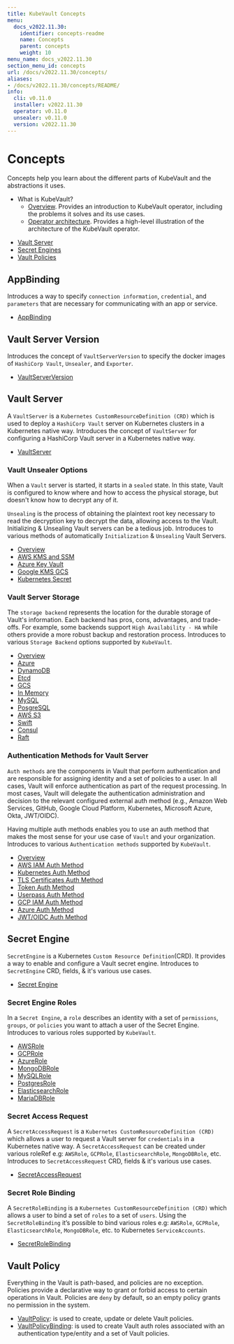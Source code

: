 ```yaml
---
title: KubeVault Concepts
menu:
  docs_v2022.11.30:
    identifier: concepts-readme
    name: Concepts
    parent: concepts
    weight: 10
menu_name: docs_v2022.11.30
section_menu_id: concepts
url: /docs/v2022.11.30/concepts/
aliases:
- /docs/v2022.11.30/concepts/README/
info:
  cli: v0.11.0
  installer: v2022.11.30
  operator: v0.11.0
  unsealer: v0.11.0
  version: v2022.11.30
---
```


# Concepts

Concepts help you learn about the different parts of KubeVault and the abstractions it uses.

- What is KubeVault?
  - [Overview](/docs/v2022.11.30/concepts/overview). Provides an introduction to KubeVault operator, including the problems it solves and its use cases.
  - [Operator architecture](/docs/v2022.11.30/concepts/architecture). Provides a high-level illustration of the architecture of the KubeVault operator.

<ul class="nav nav-tabs" id="conceptsTab" role="tablist">
  <li class="nav-item">
    <a class="nav-link active" id="vault-server-tab" data-toggle="tab" href="#vault-server" role="tab" aria-controls="vault-server" aria-selected="true">Vault Server</a>
  </li>
  <li class="nav-item">
    <a class="nav-link" id="secret-engine-tab" data-toggle="tab" href="#secret-engine" role="tab" aria-controls="secret-engine" aria-selected="false">Secret Engines</a>
  </li>
  <li class="nav-item">
    <a class="nav-link" id="vault-policy-tab" data-toggle="tab" href="#vault-policy" role="tab" aria-controls="vault-policy" aria-selected="false">Vault Policies</a>
  </li>
</ul>
<div class="tab-content" id="conceptsTabContent">
  <div class="tab-pane fade show active" id="vault-server" role="tabpanel" aria-labelledby="vault-server-tab">

## AppBinding

Introduces a way to specify `connection information`, `credential`, and `parameters` that are necessary for communicating with an app or service.

- [AppBinding](/docs/v2022.11.30/concepts/vault-server-crds/auth-methods/appbinding)

## Vault Server Version

Introduces the concept of `VaultServerVersion` to specify the docker images of `HashiCorp Vault`, `Unsealer`, and `Exporter`.

- [VaultServerVersion](/docs/v2022.11.30/concepts/vault-server-crds/vaultserverversion)

## Vault Server

A `VaultServer` is a `Kubernetes CustomResourceDefinition (CRD)` which is used to deploy a `HashiCorp Vault` server on Kubernetes clusters in a Kubernetes native way. Introduces the concept of `VaultServer` for configuring a HashiCorp Vault server in a Kubernetes native way.

- [VaultServer](/docs/v2022.11.30/concepts/vault-server-crds/vaultserver)

### Vault Unsealer Options
When a `Vault` server is started, it starts in a `sealed` state. In this state, Vault is configured to know where and how to access the physical storage, but doesn't know how to decrypt any of it.

`Unsealing` is the process of obtaining the plaintext root key necessary to read the decryption key to decrypt the data, allowing access to the Vault. Initializing & Unsealing Vault servers can be a tedious job. 
Introduces to various methods of automatically `Initialization` & `Unsealing` Vault Servers.

- [Overview](/docs/v2022.11.30/concepts/vault-server-crds/unsealer/overview)
- [AWS KMS and SSM](/docs/v2022.11.30/concepts/vault-server-crds/unsealer/aws_kms_ssm)
- [Azure Key Vault](/docs/v2022.11.30/concepts/vault-server-crds/unsealer/azure_key_vault)
- [Google KMS GCS](/docs/v2022.11.30/concepts/vault-server-crds/unsealer/google_kms_gcs)
- [Kubernetes Secret](/docs/v2022.11.30/concepts/vault-server-crds/unsealer/kubernetes_secret)
  
### Vault Server Storage
The `storage backend` represents the location for the durable storage of Vault's information. Each backend has pros, cons, advantages, and trade-offs. For example, some backends support `High Availability - HA` while others provide a more robust backup and restoration process. Introduces to various `Storage Backend` options supported by `KubeVault`.

- [Overview](/docs/v2022.11.30/concepts/vault-server-crds/storage/overview)
- [Azure](/docs/v2022.11.30/concepts/vault-server-crds/storage/azure)
- [DynamoDB](/docs/v2022.11.30/concepts/vault-server-crds/storage/dynamodb)
- [Etcd](/docs/v2022.11.30/concepts/vault-server-crds/storage/etcd)
- [GCS](/docs/v2022.11.30/concepts/vault-server-crds/storage/gcs)
- [In Memory](/docs/v2022.11.30/concepts/vault-server-crds/storage/inmem)
- [MySQL](/docs/v2022.11.30/concepts/vault-server-crds/storage/mysql)
- [PosgreSQL](/docs/v2022.11.30/concepts/vault-server-crds/storage/postgresql)
- [AWS S3](/docs/v2022.11.30/concepts/vault-server-crds/storage/s3)
- [Swift](/docs/v2022.11.30/concepts/vault-server-crds/storage/swift)
- [Consul](/docs/v2022.11.30/concepts/vault-server-crds/storage/consul)
- [Raft](/docs/v2022.11.30/concepts/vault-server-crds/storage/raft)

### Authentication Methods for Vault Server
`Auth methods` are the components in Vault that perform authentication and are responsible for assigning identity and a set of policies to a user. In all cases, Vault will enforce authentication as part of the request processing. In most cases, Vault will delegate the authentication administration and decision to the relevant configured external auth method (e.g., Amazon Web Services, GitHub, Google Cloud Platform, Kubernetes, Microsoft Azure, Okta, JWT/OIDC).

Having multiple auth methods enables you to use an auth method that makes the most sense for your use case of `Vault` and your organization.
Introduces to various `Authentication methods` supported by `KubeVault`.

- [Overview](/docs/v2022.11.30/concepts/vault-server-crds/auth-methods/overview)
- [AWS IAM Auth Method](/docs/v2022.11.30/concepts/vault-server-crds/auth-methods/aws-iam)
- [Kubernetes Auth Method](/docs/v2022.11.30/concepts/vault-server-crds/auth-methods/kubernetes)
- [TLS Certificates Auth Method](/docs/v2022.11.30/concepts/vault-server-crds/auth-methods/tls)
- [Token Auth Method](/docs/v2022.11.30/concepts/vault-server-crds/auth-methods/token)
- [Userpass Auth Method](/docs/v2022.11.30/concepts/vault-server-crds/auth-methods/userpass)
- [GCP IAM Auth Method](/docs/v2022.11.30/concepts/vault-server-crds/auth-methods/gcp-iam)
- [Azure Auth Method](/docs/v2022.11.30/concepts/vault-server-crds/auth-methods/azure)
- [JWT/OIDC Auth Method](/docs/v2022.11.30/concepts/vault-server-crds/auth-methods/jwt-oidc)

</div>
<div class="tab-pane fade" id="secret-engine" role="tabpanel" aria-labelledby="secret-engine-tab">

## Secret Engine

`SecretEngine` is a Kubernetes `Custom Resource Definition`(CRD). It provides a way to enable and configure a Vault secret engine. Introduces to `SecretEngine` CRD, fields, & it's various use cases.

- [Secret Engine](/docs/v2022.11.30/concepts/secret-engine-crds/secretengine)

### Secret Engine Roles
In a `Secret Engine`, a `role` describes an identity with a set of `permissions`, `groups`, or `policies` you want to attach a user of the Secret Engine. Introduces to various roles supported by `KubeVault`.

- [AWSRole](/docs/v2022.11.30/concepts/secret-engine-crds/aws-secret-engine/awsrole)
- [GCPRole](/docs/v2022.11.30/concepts/secret-engine-crds/gcp-secret-engine/gcprole)
- [AzureRole](/docs/v2022.11.30/concepts/secret-engine-crds/azure-secret-engine/azurerole)
- [MongoDBRole](/docs/v2022.11.30/concepts/secret-engine-crds/database-secret-engine/mongodb)
- [MySQLRole](/docs/v2022.11.30/concepts/secret-engine-crds/database-secret-engine/mysql)
- [PostgresRole](/docs/v2022.11.30/concepts/secret-engine-crds/database-secret-engine/postgresrole)
- [ElasticsearchRole](/docs/v2022.11.30/concepts/secret-engine-crds/database-secret-engine/elasticsearch)
- [MariaDBRole](/docs/v2022.11.30/concepts/secret-engine-crds/database-secret-engine/mariadb)
  
### Secret Access Request
A `SecretAccessRequest` is a `Kubernetes CustomResourceDefinition (CRD)` which allows a user to request a Vault server for `credentials` in a Kubernetes native way. A `SecretAccessRequest` can be created under various roleRef e.g: `AWSRole`, `GCPRole`, `ElasticsearchRole`, `MongoDBRole`, etc. Introduces to `SecretAccessRequest` CRD, fields & it's various use cases.

- [SecretAccessRequest](/docs/v2022.11.30/concepts/secret-engine-crds/secret-access-request)

### Secret Role Binding
A `SecretRoleBinding` is a `Kubernetes CustomResourceDefinition (CRD)` which allows a user to bind a set of `roles` to a set of `users`. Using the `SecretRoleBinding` it’s possible to bind various roles e.g: `AWSRole`, `GCPRole`, `ElasticsearchRole`, `MongoDBRole`, etc. to Kubernetes `ServiceAccounts`.

- [SecretRoleBinding](/docs/v2022.11.30/concepts/secret-engine-crds/secret-role-binding)

</div>
<div class="tab-pane fade" id="vault-policy" role="tabpanel" aria-labelledby="vault-policy-tab">

## Vault Policy

Everything in the Vault is path-based, and policies are no exception. Policies provide a declarative way to grant or forbid access to certain operations in Vault. Policies are `deny` by default, so an empty policy grants no permission in the system.

- [VaultPolicy](/docs/v2022.11.30/concepts/policy-crds/vaultpolicy): is used to create, update or delete Vault policies.
- [VaultPolicyBinding](/docs/v2022.11.30/concepts/policy-crds/vaultpolicybinding): is used to create Vault auth roles associated with an authentication type/entity and a set of Vault policies.

</div>
</div>
